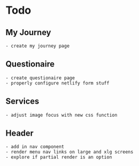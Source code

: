 # Todo

## My Journey
    - create my journey page

## Questionaire
    - create questionaire page
    - properly configure netlify form stuff

## Services
    - adjust image focus with new css function

## Header
    - add in nav component
    - render menu nav links on large and xlg screens
    - explore if partial render is an option